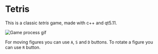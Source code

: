 # Tetris #  

This is a classic *tetris* game, made with c++ and qt5.11. 

![Game process gif](https://media.giphy.com/media/4EFrehLUZsTwCCvSrr/giphy.gif)

For moving figures you can use `A`, `S` and  `D` buttons.
To rotate a figure you can use `R` button.
